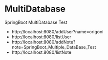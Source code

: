 # MultiDatabase
SpringBoot MultiDatabase Test


- http://localhost:8080/addUser?name=origoni
- http://localhost:8080/listUser
- http://localhost:8080/addNote?note=SpringBoot_Multiple_DataBase_Test
- http://localhost:8080/listNote